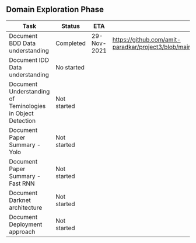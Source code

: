 ## Domain Exploration Phase

|Task|Status|ETA|Comments|
|---------------|------|--------|---|
|Document BDD Data understanding|Completed|29-Nov-2021|https://github.com/amit-paradkar/project3/blob/main/Updates/References/Datasets/BDD/Summary.md|
|Document IDD Data understanding|No started|||
|Document Understanding of Teminologies in Object Detection|Not started|||
|Document Paper Summary - Yolo|Not started|||
|Document Paper Summary - Fast RNN|Not started|||
|Document Darknet architecture|Not started|||
|Document Deployment approach|Not started|||



